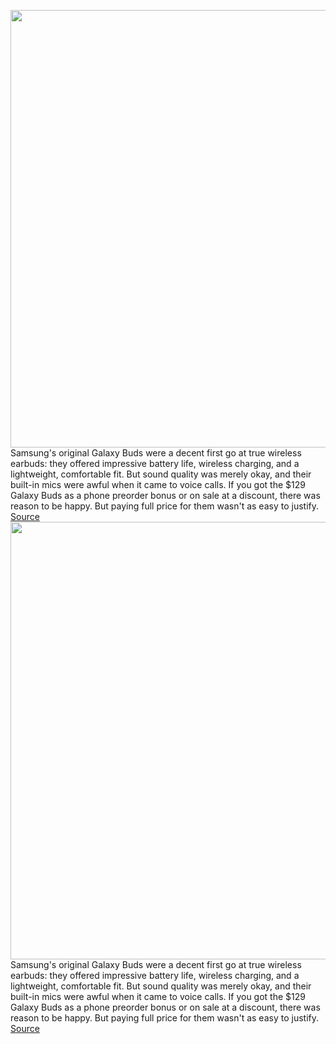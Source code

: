 <img src='https://cdn0.vox-cdn.com/hermano/verge/product/image/9265/image__14_.png' width='700px' /><br/>
Samsung's original Galaxy Buds were a decent first go at true wireless earbuds: they offered impressive battery life, wireless charging, and a lightweight, comfortable fit. But sound quality was merely okay, and their built-in mics were awful when it came to voice calls. If you got the $129 Galaxy Buds as a phone preorder bonus or on sale at a discount, there was reason to be happy. But paying full price for them wasn't as easy to justify.
<a href='https://www.theverge.com/2020/2/24/21147654/samsung-galaxy-buds-plus-review-wireless-earbuds-sound-quality-battery-life'> Source <a/><img src='https://cdn0.vox-cdn.com/hermano/verge/product/image/9265/image__14_.png' width='700px' /><br/>
Samsung's original Galaxy Buds were a decent first go at true wireless earbuds: they offered impressive battery life, wireless charging, and a lightweight, comfortable fit. But sound quality was merely okay, and their built-in mics were awful when it came to voice calls. If you got the $129 Galaxy Buds as a phone preorder bonus or on sale at a discount, there was reason to be happy. But paying full price for them wasn't as easy to justify.
<a href='https://www.theverge.com/2020/2/24/21147654/samsung-galaxy-buds-plus-review-wireless-earbuds-sound-quality-battery-life'> Source <a/>